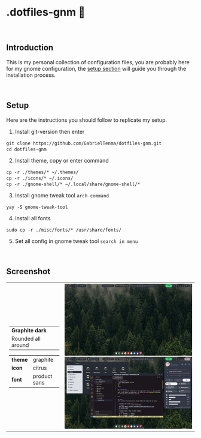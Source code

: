 <p align="left">
  <h1>.dotfiles-gnm 💫</h1>
</p>

<br>

## Introduction
This is my personal collection of configuration files, you are probably here for my gnome configuration, the [setup section](#setup) will guide you through the installation process.

<br>

## Setup
Here are the instructions you should follow to replicate my setup.

1. Install git-version then enter
  ```shell
  git clone https://github.com/GabrielTenma/dotfiles-gnm.git
  cd dotfiles-gnm
  ```
2. Install theme, copy or enter command
  ```shell
  cp -r ./themes/* ~/.themes/
  cp -r ./icons/* ~/.icons/
  cp -r ./gnome-shell/* ~/.local/share/gnome-shell/*
  ```
3. Install gnome tweak tool `arch command`
  ```shell
  yay -S gnome-tweak-tool
  ```
4. Install all fonts
  ```shell
  sudo cp -r ./misc/fonts/* /usr/share/fonts/
  ```
5. Set all config in gnome tweak tool
   `search in menu`

<br>

## Screenshot
<table cellpadding="4">
<tbody>
<tr>
<td>
  <table  cellpadding="4">
    <tbody>
      <tr>
        <td><b>Graphite dark</b></td>
      </tr>
      <tr>
        <td>Rounded all around</td>
      </tr>
    </tbody>
  </table>
<P>
  <table  cellpadding="4">
    <tbody>
        <tr>
            <td><b>theme</b></td>
            <td>graphite</td>
        </tr>
        <tr>
            <td><b>icon</b></td>
            <td>citrus</td>
        </tr>
        <tr>
            <td><b>font</b></td>
            <td>product sans</td>
        </tr>
    </tbody>
  </table>
</P></td>
  <td>
    <img src="https://raw.githubusercontent.com/GabrielTenma/dotfiles-gnm/theme-graphitedark/.assets/desktop-graphite-dark.png" alt="img" width="600px">
    <img src="https://raw.githubusercontent.com/GabrielTenma/dotfiles-gnm/theme-graphitedark/.assets/desktop-graphite-dark-showapps.png" alt="img" width="600px">
  </td>
</tr>
</tbody>
</table>
